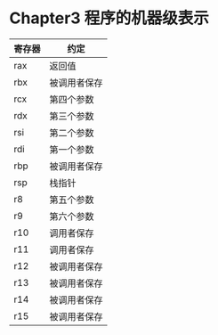 # Chapter3 程序的机器级表示

寄存器 | 约定
------| ---
rax | 返回值
rbx | 被调用者保存
rcx | 第四个参数
rdx | 第三个参数
rsi | 第二个参数
rdi | 第一个参数
rbp | 被调用者保存
rsp | 栈指针
r8 | 第五个参数
r9 | 第六个参数
r10 | 调用者保存
r11 | 调用者保存
r12 | 被调用者保存
r13 | 被调用者保存
r14 | 被调用者保存
r15 | 被调用者保存
